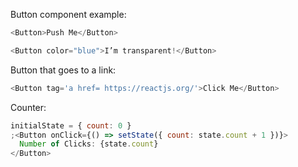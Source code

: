 Button component example:

```js
<Button>Push Me</Button>
```

```js { "props": { "className": "checks" } }
<Button color="blue">I’m transparent!</Button>
```

Button that goes to a link:
```js
<Button tag='a href= https://reactjs.org/'>Click Me</Button>
```

Counter:
```js
initialState = { count: 0 }
;<Button onClick={() => setState({ count: state.count + 1 })}> 
  Number of Clicks: {state.count}
</Button>
``` 